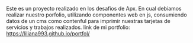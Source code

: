 Este es un proyecto realizado en los desafios de Apx. En cual debiamos realizar nuestro porfolio, utilizando componentes web en js, consumiendo datos de un cms como contenful para imprimir nuestras tarjetas de servicios y trabajos realizados.
link de mi portfolio: https://liliana993.github.io/portfol/
